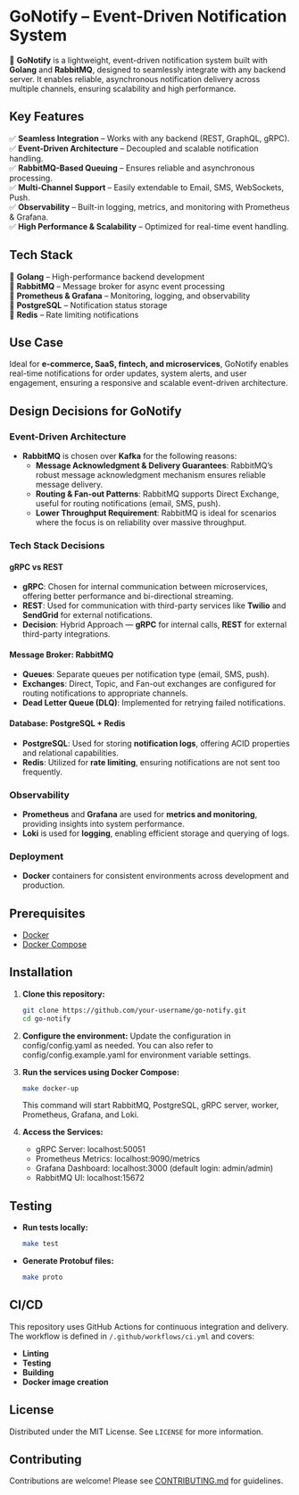 # **GoNotify – Event-Driven Notification System**

🚀 **GoNotify** is a lightweight, event-driven notification system built with **Golang** and **RabbitMQ**, designed to seamlessly integrate with any backend server. It enables reliable, asynchronous notification delivery across multiple channels, ensuring scalability and high performance.

## **Key Features**

✅ **Seamless Integration** – Works with any backend (REST, GraphQL, gRPC).\
✅ **Event-Driven Architecture** – Decoupled and scalable notification handling.\
✅ **RabbitMQ-Based Queuing** – Ensures reliable and asynchronous processing.\
✅ **Multi-Channel Support** – Easily extendable to Email, SMS, WebSockets, Push.\
✅ **Observability** – Built-in logging, metrics, and monitoring with Prometheus & Grafana.\
✅ **High Performance & Scalability** – Optimized for real-time event handling.

## **Tech Stack**

🔹 **Golang** – High-performance backend development\
🔹 **RabbitMQ** – Message broker for async event processing\
🔹 **Prometheus & Grafana** – Monitoring, logging, and observability\
🔹 **PostgreSQL** – Notification status storage\
🔹 **Redis** – Rate limiting notifications

## **Use Case**

Ideal for **e-commerce, SaaS, fintech, and microservices**, GoNotify enables real-time notifications for order updates, system alerts, and user engagement, ensuring a responsive and scalable event-driven architecture.

## **Design Decisions for GoNotify**

### Event-Driven Architecture

- **RabbitMQ** is chosen over **Kafka** for the following reasons:
  - **Message Acknowledgment & Delivery Guarantees**: RabbitMQ’s robust message acknowledgment mechanism ensures reliable message delivery.
  - **Routing & Fan-out Patterns**: RabbitMQ supports Direct Exchange, useful for routing notifications (email, SMS, push).
  - **Lower Throughput Requirement**: RabbitMQ is ideal for scenarios where the focus is on reliability over massive throughput.

### Tech Stack Decisions

#### gRPC vs REST

- **gRPC**: Chosen for internal communication between microservices, offering better performance and bi-directional streaming.
- **REST**: Used for communication with third-party services like **Twilio** and **SendGrid** for external notifications.
- **Decision**: Hybrid Approach — **gRPC** for internal calls, **REST** for external third-party integrations.

#### Message Broker: RabbitMQ

- **Queues**: Separate queues per notification type (email, SMS, push).
- **Exchanges**: Direct, Topic, and Fan-out exchanges are configured for routing notifications to appropriate channels.
- **Dead Letter Queue (DLQ)**: Implemented for retrying failed notifications.

#### Database: PostgreSQL + Redis

- **PostgreSQL**: Used for storing **notification logs**, offering ACID properties and relational capabilities.
- **Redis**: Utilized for **rate limiting**, ensuring notifications are not sent too frequently.

### Observability

- **Prometheus** and **Grafana** are used for **metrics and monitoring**, providing insights into system performance.
- **Loki** is used for **logging**, enabling efficient storage and querying of logs.

### Deployment

- **Docker** containers for consistent environments across development and production.

## **Prerequisites**

- [Docker](https://www.docker.com/get-started)
- [Docker Compose](https://docs.docker.com/compose/)

## **Installation**

1. **Clone this repository:**

   ```bash
   git clone https://github.com/your-username/go-notify.git
   cd go-notify
   ```

2. **Configure the environment:**
   Update the configuration in config/config.yaml as needed.
   You can also refer to config/config.example.yaml for environment variable settings.

3. **Run the services using Docker Compose:**

   ```bash
   make docker-up
   ```

   This command will start RabbitMQ, PostgreSQL, gRPC server, worker, Prometheus, Grafana, and Loki.

4. **Access the Services:**

   - gRPC Server: localhost:50051
   - Prometheus Metrics: localhost:9090/metrics
   - Grafana Dashboard: localhost:3000 (default login: admin/admin)
   - RabbitMQ UI: localhost:15672

## **Testing**

- **Run tests locally:**

  ```bash
  make test
  ```

- **Generate Protobuf files:**

  ```bash
  make proto
  ```

## **CI/CD**

This repository uses GitHub Actions for continuous integration and delivery. The workflow is defined in `/.github/workflows/ci.yml` and covers:

- **Linting**
- **Testing**
- **Building**
- **Docker image creation**

## **License**

Distributed under the MIT License. See `LICENSE` for more information.

## **Contributing**

Contributions are welcome! Please see [CONTRIBUTING.md](CONTRIBUTING.md) for guidelines.
